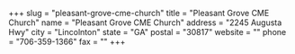 +++
slug = "pleasant-grove-cme-church"
title = "Pleasant Grove CME Church"
name = "Pleasant Grove CME Church"
address = "2245 Augusta Hwy"
city = "Lincolnton"
state = "GA"
postal = "30817"
website = ""
phone = "706-359-1366"
fax = ""
+++
